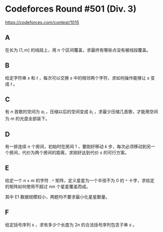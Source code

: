 # Codeforces Round #501 (Div. 3)

https://codeforces.com/contest/1015

## A
在长为 $[1, m]$ 的线段上，用 $n$ 个区间覆盖，求最终有哪些点没有被线段覆盖。

## B
给定字符串 $s$ 和 $t$ ，每次可以交换 $s$ 中的相邻两个字符，求如何操作能够让 $s$ 变成 $t$ 。

## C
有 $n$ 首歌的空间为 $a_i$ ，压缩以后的空间变成 $b_i$ ，求最少压缩几首歌，才能用空间为 $m$ 的光盘全部装下。

## D
有一排连续 $n$ 个房间，初始时在房间 $1$ ，要刚好移动 $k$ 步，每次必须移动到另一个房间，代价为两个房间的距离，求刚好达到代价 $s$ 的可行方案。

## E
给定一个 $n \times m$ 的字符 `.*` 矩阵，定义星星为一个半径不为 $0$ 的 `*` 十字，求给定的矩阵如何使用不超过 $nm$ 个星星覆盖而成。

其中 E1 数据规模较小，两题均不要求最小化星星数量。

## F
给定括号序列 $s$ ，求有多少个长度为 $2n$ 的合法括号序列包含子串 $s$ 。